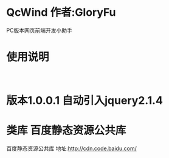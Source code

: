 # QcWind  作者:GloryFu
PC版本网页前端开发小助手

# 使用说明
  <script type="text/javascript" src="/您的引入的路径/QcWind.js"></script>
  <br/>
  <script type="text/javascript">
	QcWind.ready(function(){
		//您需要做的操作,类似于Jquery.ready
	});
</script>

# 版本1.0.0.1 自动引入jquery2.1.4



# 类库 百度静态资源公共库
百度静态资源公共库 地址:http://cdn.code.baidu.com/
